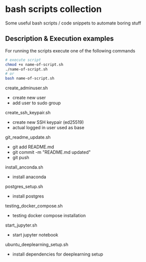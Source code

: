 # bash scripts collection

Some useful bash scripts / code snippets to automate boring stuff


## Description & Execution examples

For running the scripts execute one of the following commands

```bash
# execute script
chmod +x name-of-script.sh
./name-of-script.sh
# or
bash name-of-script.sh
```

create_adminuser.sh
- create new user
- add user to sudo group

create_ssh_keypair.sh
- create new SSH keypair (ed25519)
- actual logged in user used as base

git_readme_update.sh
- git add README.md
- git commit -m "README.md updated"
- git push

install_anconda.sh
- install anaconda

postgres_setup.sh
- install postgres


testing_docker_compose.sh
- testing docker compose installation

start_jupyter.sh
- start jupyter notebook

ubuntu_deeplearning_setup.sh
- install dependencies for deeplearning setup
